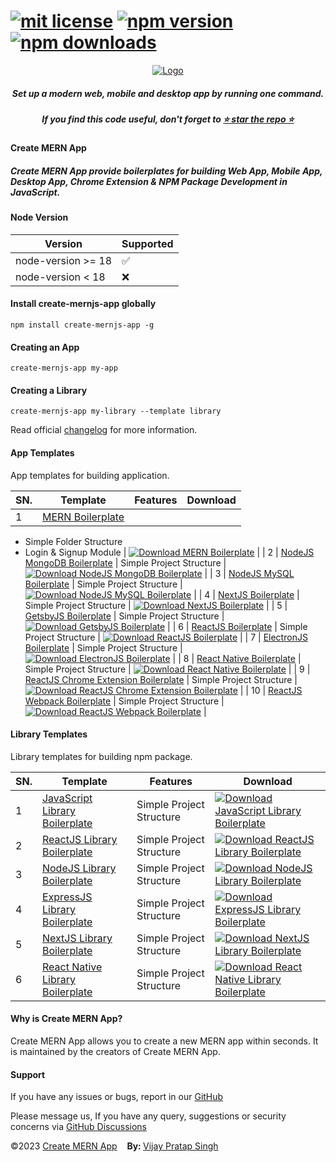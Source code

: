 # [![mit license](https://img.shields.io/github/license/mernjs/create-mern-app)](https://github.com/mernjs/create-mern-app/blob/master/LICENSE) [![npm version](https://img.shields.io/npm/v/create-mernjs-app)](https://www.npmjs.com/package/create-mernjs-app) [![npm downloads](https://img.shields.io/npm/dy/create-mernjs-app)](https://www.npmjs.com/package/create-mernjs-app)

<p align="center">
  <a target="_blank" href="https://mernjs.github.io/create-mern-app" rel="noopener">
 <img src="https://mernjs.github.io/create-mern-app/assets/logo1.png" alt="Logo"></a>
</p>
<h5 align="center">Set up a modern web, mobile and desktop app by running one command.</h5>

<h5 align="center">
If you find this code useful, don't forget to <a target="_blank" href="https://github.com/mernjs/create-mern-app" rel="noopener">⭐ star the repo ⭐</a> 
</h5>

<h4>Create MERN App</h4>
<h5>Create MERN App provide boilerplates for building Web App, Mobile App, Desktop App, Chrome Extension & NPM Package Development in JavaScript.</h5>

<h4>Node Version </h4>

| Version | Supported          |
| ------- | ------------------ |
| node-version >= 18   | :white_check_mark: |
| node-version  < 18   | :x:  |

<h4>Install create-mernjs-app globally</h4>

```
npm install create-mernjs-app -g 
```

<h4>Creating an App</h4>

```
create-mernjs-app my-app
```

<h4>Creating a Library</h4>

```
create-mernjs-app my-library --template library
```

Read official [changelog](https://github.com/mernjs/create-mern-app/releases) for more information.

<h4>App Templates</h4>

App templates for building application.

| SN. | Template | Features | Download |
| ------ | ------ | ------ | ------ |
| 1 | [MERN Boilerplate](https://github.com/mernjs/create-mern-app/tree/master/templates/app/mern-app) | 
- Simple Folder Structure
- Login & Signup Module | [![Download MERN Boilerplate](https://custom-icon-badges.herokuapp.com/badge/-Download-blue?style=for-the-badge&logo=download&logoColor=white "Download MERN Boilerplate")](https://github.com/mernjs/create-mern-app/raw/master/templates/app/mern-app.zip) |
| 2 | [NodeJS MongoDB Boilerplate](https://github.com/mernjs/create-mern-app/tree/master/templates/app/nodejs-mongodb-app) | Simple Project Structure | [![Download NodeJS MongoDB Boilerplate](https://custom-icon-badges.herokuapp.com/badge/-Download-blue?style=for-the-badge&logo=download&logoColor=white "Download NodeJS MongoDB Boilerplate")](https://github.com/mernjs/create-mern-app/raw/master/templates/app/nodejs-mongodb-app.zip) |
| 3 | [NodeJS MySQL Boilerplate](https://github.com/mernjs/create-mern-app/tree/master/templates/app/nodejs-mysql-app) | Simple Project Structure | [![Download NodeJS MySQL Boilerplate](https://custom-icon-badges.herokuapp.com/badge/-Download-blue?style=for-the-badge&logo=download&logoColor=white "Download NodeJS MySQL Boilerplate")](https://github.com/mernjs/create-mern-app/raw/master/templates/app/nodejs-mysql-app.zip) |
| 4 | [NextJS Boilerplate](https://github.com/mernjs/create-mern-app/tree/master/templates/app/nextjs-app) | Simple Project Structure | [![Download NextJS Boilerplate](https://custom-icon-badges.herokuapp.com/badge/-Download-blue?style=for-the-badge&logo=download&logoColor=white "Download NextJS Boilerplate")](https://github.com/mernjs/create-mern-app/raw/master/templates/app/nextjs-app.zip) |
| 5 | [GetsbyJS Boilerplate](https://github.com/mernjs/create-mern-app/tree/master/templates/app/gatsbyjs-app) | Simple Project Structure | [![Download GetsbyJS Boilerplate](https://custom-icon-badges.herokuapp.com/badge/-Download-blue?style=for-the-badge&logo=download&logoColor=white "Download GetsbyJS Boilerplate")](https://github.com/mernjs/create-mern-app/raw/master/templates/app/gatsbyjs-app.zip) |
| 6 | [ReactJS Boilerplate](https://github.com/mernjs/create-mern-app/tree/master/templates/app/reactjs-app) | Simple Project Structure | [![Download ReactJS Boilerplate](https://custom-icon-badges.herokuapp.com/badge/-Download-blue?style=for-the-badge&logo=download&logoColor=white "Download ReactJS Boilerplate")](https://github.com/mernjs/create-mern-app/raw/master/templates/app/reactjs-app.zip) |
| 7 | [ElectronJS Boilerplate](https://github.com/mernjs/create-mern-app/tree/master/templates/app/electronjs-app) | Simple Project Structure | [![Download ElectronJS Boilerplate](https://custom-icon-badges.herokuapp.com/badge/-Download-blue?style=for-the-badge&logo=download&logoColor=white "Download ElectronJS Boilerplate")](https://github.com/mernjs/create-mern-app/raw/master/templates/app/electronjs-app.zip) |
| 8 | [React Native Boilerplate](https://github.com/mernjs/create-mern-app/tree/master/templates/app/react-native-app) | Simple Project Structure | [![Download React Native Boilerplate](https://custom-icon-badges.herokuapp.com/badge/-Download-blue?style=for-the-badge&logo=download&logoColor=white "Download React Native Boilerplate")](https://github.com/mernjs/create-mern-app/raw/master/templates/app/react-native-app.zip) |
| 9 | [ReactJS Chrome Extension Boilerplate](https://github.com/mernjs/create-mern-app/tree/master/templates/app/reactjs-chrome-extension-app) | Simple Project Structure | [![Download ReactJS Chrome Extension Boilerplate](https://custom-icon-badges.herokuapp.com/badge/-Download-blue?style=for-the-badge&logo=download&logoColor=white "Download ReactJS Chrome Extension Boilerplate")](https://github.com/mernjs/create-mern-app/raw/master/templates/app/reactjs-chrome-extension-app.zip) |
| 10 | [ReactJS Webpack Boilerplate](https://github.com/mernjs/create-mern-app/tree/master/templates/app/reactjs-webpack-app) | Simple Project Structure | [![Download ReactJS Webpack Boilerplate](https://custom-icon-badges.herokuapp.com/badge/-Download-blue?style=for-the-badge&logo=download&logoColor=white "Download ReactJS Webpack Boilerplate")](https://github.com/mernjs/create-mern-app/raw/master/templates/app/reactjs-webpack-app.zip) |

<h4>Library Templates</h4>

Library templates for building npm package.

| SN. | Template | Features | Download |
| ------ | ------ | ------ | ------ |
| 1 | [JavaScript Library Boilerplate](https://github.com/mernjs/create-mern-app/tree/master/templates/library/javascript-library) | Simple Project Structure | [![Download JavaScript Library Boilerplate](https://custom-icon-badges.herokuapp.com/badge/-Download-blue?style=for-the-badge&logo=download&logoColor=white "Download JavaScript Library Boilerplate")](https://github.com/mernjs/create-mern-app/raw/master/templates/library/javascript-library.zip) |
| 2 | [ReactJS Library Boilerplate](https://github.com/mernjs/create-mern-app/tree/master/templates/library/reactjs-library) | Simple Project Structure | [![Download ReactJS Library Boilerplate](https://custom-icon-badges.herokuapp.com/badge/-Download-blue?style=for-the-badge&logo=download&logoColor=white "Download ReactJS Library Boilerplate")](https://github.com/mernjs/create-mern-app/raw/master/templates/library/reactjs-library.zip) |
| 3 | [NodeJS Library Boilerplate](https://github.com/mernjs/create-mern-app/tree/master/templates/library/nodejs-library) | Simple Project Structure | [![Download NodeJS Library Boilerplate](https://custom-icon-badges.herokuapp.com/badge/-Download-blue?style=for-the-badge&logo=download&logoColor=white "Download NodeJS Library Boilerplate")](https://github.com/mernjs/create-mern-app/raw/master/templates/library/nodejs-library.zip) |
| 4 | [ExpressJS Library Boilerplate](https://github.com/mernjs/create-mern-app/tree/master/templates/library/expressjs-library) | Simple Project Structure | [![Download ExpressJS Library Boilerplate](https://custom-icon-badges.herokuapp.com/badge/-Download-blue?style=for-the-badge&logo=download&logoColor=white "Download ExpressJS Library Boilerplate")](https://github.com/mernjs/create-mern-app/raw/master/templates/library/expressjs-library.zip) |
| 5 | [NextJS Library Boilerplate](https://github.com/mernjs/create-mern-app/tree/master/templates/library/nextjs-library) | Simple Project Structure | [![Download NextJS Library Boilerplate](https://custom-icon-badges.herokuapp.com/badge/-Download-blue?style=for-the-badge&logo=download&logoColor=white "Download NextJS Library Boilerplate")](https://github.com/mernjs/create-mern-app/raw/master/templates/library/nextjs-library.zip) |
| 6 | [React Native Library Boilerplate](https://github.com/mernjs/create-mern-app/tree/master/templates/library/react-native-library) | Simple Project Structure | [![Download React Native Library Boilerplate](https://custom-icon-badges.herokuapp.com/badge/-Download-blue?style=for-the-badge&logo=download&logoColor=white "Download React Native Library Boilerplate")](https://github.com/mernjs/create-mern-app/raw/master/templates/library/react-native-library.zip) |

<h4>Why is Create MERN App?</h4>

Create MERN App allows you to create a new MERN app within seconds. It is maintained by the creators of Create MERN App.

<h4>Support</h4>

If you have any issues or bugs, report in our [GitHub](https://github.com/mernjs/create-mern-app/issues)

Please message us, If you have any query, suggestions or security concerns via [GitHub Discussions](https://github.com/mernjs/create-mern-app/discussions)

<p style="margin-left: '30px', margin-right: '30px'"><span style="text-align: 'left'">©2023 <a href="https://github.com/mernjs/create-mern-app/blob/master/LICENSE" target="_blank"> Create MERN App</a></span>&nbsp;&nbsp;&nbsp;&nbsp;<span style="float: 'right'"><b>By: </b> <a href="https://vijay-pratap-singh.netlify.app" target="_blank"> Vijay Pratap Singh</a></span></p>
